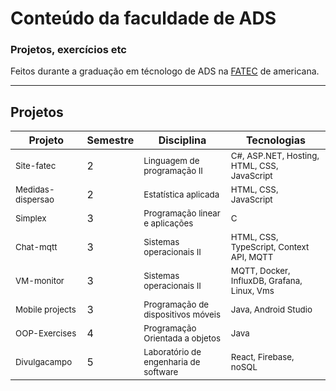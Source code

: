# Conteúdo da faculdade de ADS

### Projetos, exercícios etc 

Feitos durante a graduação em técnologo de ADS na [FATEC](https://www.fatec.edu.br/) de americana.

<hr>

## Projetos

| Projeto                       | Semestre | Disciplina                                          | Tecnologias                                            |
|-------------------------------|----------|-----------------------------------------------------|--------------------------------------------------------|
| <sub>Site-fatec</sub>         | 2        | <sub>Linguagem de programação II</sub>              | <sub>C#, ASP.NET, Hosting, HTML, CSS, JavaScript</sub> |
| <sub>Medidas-dispersao</sub>  | 2        | <sub>Estatística aplicada</sub>                     | <sub>HTML, CSS, JavaScript</sub>                       |
| <sub>Simplex</sub>            | 3        | <sub>Programação linear e aplicações</sub>          | <sub>C</sub>                                           |
| <sub>Chat-mqtt</sub>          | 3        | <sub>Sistemas operacionais II</sub>                 | <sub>HTML, CSS, TypeScript, Context API, MQTT</sub>    |
| <sub>VM-monitor</sub>         | 3        | <sub>Sistemas operacionais II</sub>                 | <sub>MQTT, Docker, InfluxDB, Grafana, Linux, Vms</sub> |
| <sub>Mobile projects</sub>    | 3        | <sub>Programação de dispositivos móveis</sub>       | <sub>Java, Android Studio</sub>                        |
| <sub>OOP-Exercises</sub>      | 4        | <sub>Programação Orientada a objetos</sub>          | <sub>Java</sub>                                        |
| <sub>Divulgacampo</sub>       | 5        | <sub>Laboratório de engenharia de software</sub>    | <sub>React, Firebase, noSQL</sub>                      |

